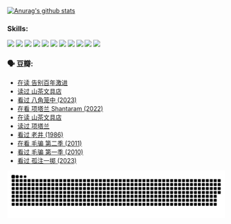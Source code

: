 
[![Anurag's github stats](https://github-readme-stats.vercel.app/api?username=w940853815)](https://github.com/anuraghazra/github-readme-stats)

### Skills:

<code><img height="32" src="https://cdn.jsdelivr.net/npm/simple-icons@v5/icons/python.svg"></code>
<code><img height="32" src="https://cdn.jsdelivr.net/npm/simple-icons@v5/icons/javascript.svg"></code>
<code><img height="32" src="https://cdn.jsdelivr.net/npm/simple-icons@v5/icons/django.svg"></code>
<code><img height="32" src="https://cdn.jsdelivr.net/npm/simple-icons@v5/icons/flask.svg"></code>
<code><img height="32" src="https://cdn.jsdelivr.net/npm/simple-icons@v5/icons/vuetify.svg"></code>
<code><img height="32" src="https://cdn.jsdelivr.net/npm/simple-icons@v5/icons/git.svg"></code>
<code><img height="32" src="https://cdn.jsdelivr.net/npm/simple-icons@v5/icons/docker.svg"></code>
<code><img height="32" src="https://cdn.jsdelivr.net/npm/simple-icons@v5/icons/postgresql.svg"></code>
<code><img height="32" src="https://cdn.jsdelivr.net/npm/simple-icons@v5/icons/elasticsearch.svg"></code>
<code><img height="32" src="https://cdn.jsdelivr.net/npm/simple-icons@v5/icons/macos.svg"></code>
<code><img height="32" src="https://cdn.jsdelivr.net/npm/simple-icons@v5/icons/linux.svg"></code>

### 🗣 豆瓣:

<!-- DOUBAN-ACTIVITIES:START -->
- [在读 告别百年激进](https://www.douban.com/people/136069238/status/4374953075/?_i=95737534)
- [读过 山茶文具店](https://www.douban.com/people/136069238/status/4374952154/?_i=95737534)
- [看过 八角笼中‎ (2023)](https://www.douban.com/people/136069238/status/4367541707/?_i=95737534)
- [在看 项塔兰 Shantaram‎ (2022)](https://www.douban.com/people/136069238/status/4365497032/?_i=95737534)
- [在读 山茶文具店](https://www.douban.com/people/136069238/status/4364620725/?_i=95737534)
- [读过 项塔兰](https://www.douban.com/people/136069238/status/4364620288/?_i=95737534)
- [看过 老井‎ (1986)](https://www.douban.com/people/136069238/status/4362366672/?_i=95737534)
- [在看 毛骗 第二季‎ (2011)](https://www.douban.com/people/136069238/status/4355752869/?_i=95737534)
- [看过 毛骗 第一季‎ (2010)](https://www.douban.com/people/136069238/status/4355752667/?_i=95737534)
- [看过 孤注一掷‎ (2023)](https://www.douban.com/people/136069238/status/4354774568/?_i=95737534)
<!-- DOUBAN-ACTIVITIES:END -->


![Snake animation](https://raw.githubusercontent.com/w940853815/w940853815/output/github-contribution-grid-snake.svg)

<!--
**w940853815/w940853815** is a ✨ _special_ ✨ repository because its `README.md` (this file) appears on your GitHub profile.

Here are some ideas to get you started:

- 🔭 I’m currently working on ...
- 🌱 I’m currently learning ...
- 👯 I’m looking to collaborate on ...
- 🤔 I’m looking for help with ...
- 💬 Ask me about ...
- 📫 How to reach me: ...
- 😄 Pronouns: ...
- ⚡ Fun fact: ...
-->
